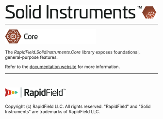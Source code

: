 <!--
Copyright (c) RapidField LLC. Licensed under the MIT License. See LICENSE.txt in the project root for license information.
-->

![Solid Instruments logo](../../SolidInstruments.Logo.Color.Transparent.500w.png)
- - -

![Core label](Label.Core.300w.png)

The *RapidField.SolidInstruments.Core* library exposes foundational, general-purpose features.

Refer to the [documentation website](https://www.solidinstruments.com/api/RapidField.SolidInstruments.Core.html) for more information.

- - -
<br />

![RapidField logo](../../RapidField.Logo.Color.Black.Transparent.200w.png)
<br /><br />
Copyright (c) RapidField LLC. All rights reserved. "RapidField" and "Solid Instruments" are trademarks of RapidField LLC.